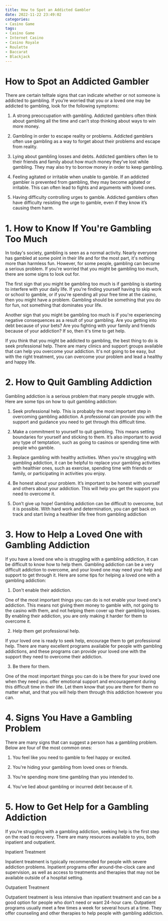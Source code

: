 ```yaml
---
title: How to Spot an Addicted Gambler
date: 2022-11-22 23:49:02
categories:
- Casino Game
tags:
- Casino Game
- Internet Casino
- Casino Royale
- Roulette
- Baccarat
- Blackjack
---
```



#  How to Spot an Addicted Gambler

There are certain telltale signs that can indicate whether or not someone is addicted to gambling. If you’re worried that you or a loved one may be addicted to gambling, look for the following symptoms:

1. A strong preoccupation with gambling. Addicted gamblers often think about gambling all the time and can’t stop thinking about ways to win more money.

2. Gambling in order to escape reality or problems. Addicted gamblers often use gambling as a way to forget about their problems and escape from reality.

3. Lying about gambling losses and debts. Addicted gamblers often lie to their friends and family about how much money they’ve lost while gambling. They may also try to borrow money in order to keep gambling.

4. Feeling agitated or irritable when unable to gamble. If an addicted gambler is prevented from gambling, they may become agitated or irritable. This can often lead to fights and arguments with loved ones.

5. Having difficulty controlling urges to gamble. Addicted gamblers often have difficulty resisting the urge to gamble, even if they know it’s causing them harm.

# 1. How to Know If You're Gambling Too Much

In today's society, gambling is seen as a normal activity. Nearly everyone has gambled at some point in their life and for the most part, it's nothing more than harmless fun. However, for some people, gambling can become a serious problem. If you're worried that you might be gambling too much, there are some signs to look out for.

The first sign that you might be gambling too much is if gambling is starting to interfere with your daily life. If you're finding yourself having to skip work or school to gamble, or if you're spending all your free time at the casino, then you might have a problem. Gambling should be something that you do for fun, not something that dominates your life.

Another sign that you might be gambling too much is if you're experiencing negative consequences as a result of your gambling. Are you getting into debt because of your bets? Are you fighting with your family and friends because of your addiction? If so, then it's time to get help.

If you think that you might be addicted to gambling, the best thing to do is seek professional help. There are many clinics and support groups available that can help you overcome your addiction. It's not going to be easy, but with the right treatment, you can overcome your problem and lead a healthy and happy life.

# 2. How to Quit Gambling Addiction

Gambling addiction is a serious problem that many people struggle with. Here are some tips on how to quit gambling addiction:

1. Seek professional help. This is probably the most important step in overcoming gambling addiction. A professional can provide you with the support and guidance you need to get through this difficult time.

2. Make a commitment to yourself to quit gambling. This means setting boundaries for yourself and sticking to them. It’s also important to avoid any type of temptation, such as going to casinos or spending time with people who gamble.

3. Replace gambling with healthy activities. When you’re struggling with gambling addiction, it can be helpful to replace your gambling activities with healthier ones, such as exercise, spending time with friends or family, or participating in activities you enjoy.

4. Be honest about your problem. It’s important to be honest with yourself and others about your addiction. This will help you get the support you need to overcome it.

5. Don’t give up hope! Gambling addiction can be difficult to overcome, but it is possible. With hard work and determination, you can get back on track and start living a healthier life free from gambling addiction

# 3. How to Help a Loved One with Gambling Addiction

If you have a loved one who is struggling with a gambling addiction, it can be difficult to know how to help them. Gambling addiction can be a very difficult addiction to overcome, and your loved one may need your help and support to get through it. Here are some tips for helping a loved one with a gambling addiction:

1. Don't enable their addiction.

One of the most important things you can do is not enable your loved one's addiction. This means not giving them money to gamble with, not going to the casino with them, and not helping them cover up their gambling losses. By enabling their addiction, you are only making it harder for them to overcome it.

2. Help them get professional help.

If your loved one is ready to seek help, encourage them to get professional help. There are many excellent programs available for people with gambling addictions, and these programs can provide your loved one with the support they need to overcome their addiction.

3. Be there for them.

One of the most important things you can do is be there for your loved one when they need you. offer emotional support and encouragement during this difficult time in their life. Let them know that you are there for them no matter what, and that you will help them through this addiction however you can.

# 4. Signs You Have a Gambling Problem

There are many signs that can suggest a person has a gambling problem. Below are four of the most common ones:

1. You feel like you need to gamble to feel happy or excited.

2. You're hiding your gambling from loved ones or friends.

3. You're spending more time gambling than you intended to.

4. You've lied about gambling or incurred debt because of it.

# 5. How to Get Help for a Gambling Addiction

If you’re struggling with a gambling addiction, seeking help is the first step on the road to recovery. There are many resources available to you, both inpatient and outpatient.

Inpatient Treatment

Inpatient treatment is typically recommended for people with severe addiction problems. Inpatient programs offer around-the-clock care and supervision, as well as access to treatments and therapies that may not be available outside of a hospital setting.

Outpatient Treatment

Outpatient treatment is less intensive than inpatient treatment and can be a good option for people who don’t need or want 24-hour care. Outpatient programs usually meet a few times a week for several hours at a time. They offer counseling and other therapies to help people with gambling addiction.